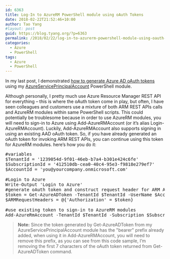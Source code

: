 ```yaml
---
id: 6363
title: Log-In to AzureRM PowerShell module using oAuth Tokens
date: 2018-02-22T21:52:46+10:00
author: Tao Yang
#layout: post
guid: https://blog.tyang.org/?p=6363
permalink: /2018/02/22/log-in-to-azurerm-powershell-module-using-oauth-tokens/
categories:
  - Azure
  - PowerShell
tags:
  - Azure
  - PowerShell
---
```

In my last post, I demonstrated <a href="https://blog.tyang.org/2018/02/04/generating-azure-ad-oauth-token-in-powershell/" target="_blank" rel="noopener">how to generate Azure AD oAuth tokens</a> using my <a href="https://www.powershellgallery.com/packages/AzureServicePrincipalAccount" target="_blank" rel="noopener">AzureServicePrincipalAccount</a> PowerShell module.

Although personally, I pretty much use Azure Resource Manager REST API for everything – this is where the oAuth token come in play, but often, I have seen colleagues and customers use a mixture of both ARM REST APIs calls and AzureRM modules within same PowerShell scripts. This could potentially be troublesome because in order to use AzureRM modules, you will need to sign-in to Azure using Add-AzureRMAccount (or it’s alias Login-AzureRMAccount). Luckily, Add-AzureRMAccount also supports signing in using an existing AAD oAuth token. So, if you have already generated an oAuth token for invoking ARM REST APIs, you can continue using this token for AzureRM modules. here’s how you do it:
<pre language="Powershell" class="">#variables
$TenantId = '1239054d-9f01-46eb-b7a4-b301e424c6fe'
$SubscriptionId = '412510db-cea0-40c4-95e3-f9818e279ef7'
$AccountId = 'you@yourcompany.onmicrosoft.com'

#Login to Azure
Write-Output 'Login to Azure'
#generate oAuth token and construct request header for ARM API calls
$token = Get-AzureADToken -TenantId $TenantId -UserName $AccountId
$ARMRequestHeaders = @{'Authorization' = $token}

#use existing token to sign-in to AzureRM modules
Add-AzureRmAccount -TenantId $TenantId -Subscription $SubscriptionId -AccessToken $token.substring(7, ($token.length -7)) -AccountId $AccountId
</pre>
<blockquote><strong>Note:</strong> Since the token generated by Get-AzureADToken from my AzureServicePrincipalAccount module has the "bearer" prefix already added, when using it in Add-AzureRMAccount, you will need to remove this prefix, as you can see from this code sample, I’m removing the first 7 characters of the oAuth token returned from Get-AzureADToken command.</blockquote>